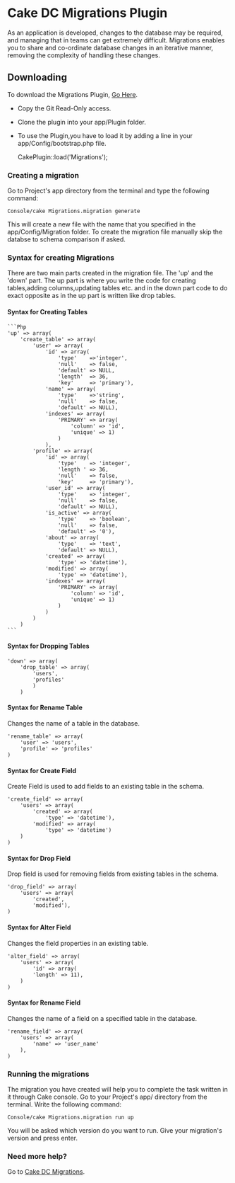 # Cake DC Migrations Plugin

As an application is developed, changes to the database may be required, and managing that in teams can get extremely difficult. Migrations enables you to share and co-ordinate database changes in an iterative manner, removing the complexity of handling these changes.

## Downloading ##

To download the Migrations Plugin, [Go Here](https://github.com/CakeDC/migrations).

- Copy the Git Read-Only access.
- Clone the plugin into your app/Plugin folder.
- To use the Plugin,you have to load it by adding a line in your app/Config/bootstrap.php file.

    CakePlugin::load('Migrations');

### Creating a migration ###

Go to Project's app directory from the terminal and type the following command:

	Console/cake Migrations.migration generate

This will create a new file with the name that you specified in the app/Config/Migration folder.
To create the migration file manually skip the databse to schema comparison if asked.

### Syntax for creating Migrations ###

There are two main parts created in the migration file.
The 'up' and the 'down' part.
The up part is where you write the code for creating tables,adding columns,updating tables etc. and in the down part code to do exact opposite as in the up part is written like drop tables.

#### Syntax for Creating Tables ####

    ```Php
    'up' => array(
	    'create_table' => array(
		    'user' => array(
			    'id' => array(
				    'type'    =>'integer',
				    'null'    => false,
				    'default' => NULL,
				    'length'  => 36,
				    'key'     => 'primary'),
			    'name' => array(
				    'type'    =>'string',
				    'null'    => false,
				    'default' => NULL),
			    'indexes' => array(
				    'PRIMARY' => array(
					    'column' => 'id',
					    'unique' => 1)
			        )
		        ),
		    'profile' => array(
			    'id' => array(
				    'type'    => 'integer',
				    'length ' => 36,
				    'null'    => false,
				    'key'     => 'primary'),
			    'user_id' => array(
				    'type'    => 'integer',
				    'null'    => false,
				    'default' => NULL),
			    'is_active' => array(
				    'type'    => 'boolean',
				    'null'    => false,
				    'default' => '0'),
			    'about' => array(
				    'type'    => 'text',
				    'default' => NULL),
			    'created' => array(
				    'type' => 'datetime'),
			    'modified' => array(
				    'type' => 'datetime'),
			    'indexes' => array(
				    'PRIMARY' => array(
					    'column' => 'id',
					    'unique' => 1)
			        )
		        )
	        )
        )
    ```

#### Syntax for Dropping Tables ####

    'down' => array(
        'drop_table' => array(
            'users',
            'profiles'
            )
		)

#### Syntax for Rename Table ####

Changes the name of a table in the database.

	'rename_table' => array(
		'user' => 'users',
		'profile' => 'profiles'
	)

#### Syntax for Create Field ####

Create Field is used to add fields to an existing table in the schema.

	'create_field' => array(
		'users' => array(
			'created' => array(
				'type' => 'datetime'),
			'modified' => array(
				'type' => 'datetime')
		)
	)

#### Syntax for Drop Field ####

Drop field is used for removing fields from existing tables in the schema.

	'drop_field' => array(
		'users' => array(
			'created',
			'modified'),
	)

#### Syntax for Alter Field ####

Changes the field properties in an existing table.

	'alter_field' => array(
		'users' => array(
		    'id' => array(
			'length' => 11),
		)
	)

#### Syntax for Rename Field ####

Changes the name of a field on a specified table in the database.

	'rename_field' => array(
		'users' => array(
			'name' => 'user_name'
		),
	)

### Running the migrations ###

The migration you have created will help you to complete the task written in it through Cake console.
Go to your Project's app/ directory from the terminal.
Write the following command:

    Console/cake Migrations.migration run up

You will be asked which version do you want to run.
Give your migration's version and press enter.

### Need more help? ###

Go to [Cake DC Migrations](https://github.com/CakeDC/migrations).